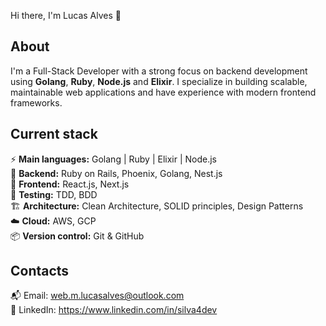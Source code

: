 Hi there, I'm Lucas Alves 👋

## About  
I'm a Full-Stack Developer with a strong focus on backend development using **Golang**, **Ruby**, **Node.js** and **Elixir**. I specialize in building scalable, maintainable web applications and have experience with modern frontend frameworks.

## Current stack  
⚡️ **Main languages:** Golang | Ruby | Elixir | Node.js  
📡 **Backend:** Ruby on Rails, Phoenix, Golang, Nest.js  
🎉 **Frontend:** React.js, Next.js  
🧪 **Testing:** TDD, BDD  
🏗️ **Architecture:** Clean Architecture, SOLID principles, Design Patterns  
☁️ **Cloud:** AWS, GCP  
📦 **Version control:** Git & GitHub  

## Contacts  
📬 Email: web.m.lucasalves@outlook.com  
👤 LinkedIn: https://www.linkedin.com/in/silva4dev
